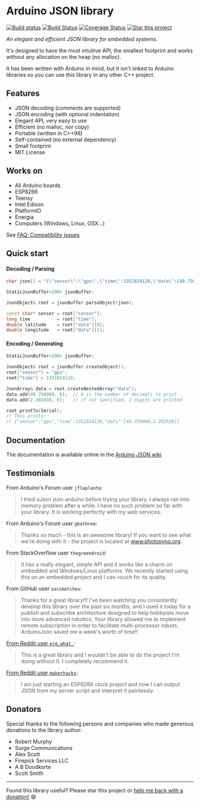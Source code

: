 Arduino JSON library
====================

[![Build status](https://ci.appveyor.com/api/projects/status/m7s53wav1l0abssg/branch/master?svg=true)](https://ci.appveyor.com/project/bblanchon/arduinojson/branch/master) [![Build Status](https://travis-ci.org/bblanchon/ArduinoJson.svg?branch=master)](https://travis-ci.org/bblanchon/ArduinoJson) [![Coverage Status](https://img.shields.io/coveralls/bblanchon/ArduinoJson.svg)](https://coveralls.io/r/bblanchon/ArduinoJson?branch=master) [![Star this project](http://githubbadges.com/star.svg?user=bblanchon&repo=ArduinoJson&style=flat&color=fff&background=007ec6)](https://github.com/bblanchon/ArduinoJson)

*An elegant and efficient JSON library for embedded systems.*

It's designed to have the most intuitive API, the smallest footprint and works without any allocation on the heap (no malloc).

It has been written with Arduino in mind, but it isn't linked to Arduino libraries so you can use this library in any other C++ project.

Features
--------

* JSON decoding (comments are supported)
* JSON encoding (with optional indentation)
* Elegant API, very easy to use
* Efficient (no malloc, nor copy)
* Portable (written in C++98)
* Self-contained (no external dependency)
* Small footprint
* MIT License

Works on
--------

* All Arduino boards
* ESP8266
* Teensy
* Intel Edison
* PlatformIO
* Energia
* Computers (Windows, Linux, OSX...)

See [FAQ: Compatibility issues](https://github.com/bblanchon/ArduinoJson/wiki/Compatibility-issues)

Quick start
-----------

#### Decoding / Parsing

```c++
char json[] = "{\"sensor\":\"gps\",\"time\":1351824120,\"data\":[48.756080,2.302038]}";

StaticJsonBuffer<200> jsonBuffer;

JsonObject& root = jsonBuffer.parseObject(json);

const char* sensor = root["sensor"];
long time          = root["time"];
double latitude    = root["data"][0];
double longitude   = root["data"][1];
```

#### Encoding / Generating

```c++
StaticJsonBuffer<200> jsonBuffer;

JsonObject& root = jsonBuffer.createObject();
root["sensor"] = "gps";
root["time"] = 1351824120;

JsonArray& data = root.createNestedArray("data");
data.add(48.756080, 6);  // 6 is the number of decimals to print
data.add(2.302038, 6);   // if not specified, 2 digits are printed

root.printTo(Serial);
// This prints:
// {"sensor":"gps","time":1351824120,"data":[48.756080,2.302038]}
```


Documentation
-------------

The documentation is available online in the [Arduino JSON wiki](https://github.com/bblanchon/ArduinoJson/wiki)

Testimonials
------------

From Arduino's Forum user `jflaplante`:
> I tried aJson json-arduino before trying your library. I always ran into memory problem after a while.
> I have no such problem so far with your library. It is working perfectly with my web services.

From Arduino's Forum user `gbathree`:
> Thanks so much - this is an awesome library!  If you want to see what we're doing with it - the project is located at www.photosynq.org.

From StackOverflow user `thegreendroid`:
> It has a really elegant, simple API and it works like a charm on embedded and Windows/Linux platforms. We recently started using this on an embedded project and I can vouch for its quality.

From GitHub user `zacsketches`:

> Thanks for a great library!!!
> I've been watching you consistently develop this library over the past six months, and I used it today for a publish and subscribe architecture designed to help hobbyists move into more advanced robotics. Your library allowed me to implement remote subscription in order to facilitate multi-processor robots.
> ArduinoJson saved me a week's worth of time!!

[From Reddit user `erm_what_`](https://www.reddit.com/r/arduino/comments/3jj6ep/announcing_arduinojson_50/cusjk8c):

> This is a great library and I wouldn't be able to do the project I'm doing without it. I completely recommend it.

[From Reddit user `makerhacks`](https://www.reddit.com/r/arduino/comments/3jj6ep/announcing_arduinojson_50/cusqg7b):

> I am just starting an ESP8266 clock project and now I can output JSON from my server script and interpret it painlessly.

Donators
--------

Special thanks to the following persons and companies who made generous donations to the library author:

* Robert Murphy
* Surge Communications
* Alex Scott
* Firepick Services LLC
* A B Doodkorte
* Scott Smith

---

Found this library useful? Please star this project or [help me back with a donation!](https://www.paypal.com/cgi-bin/webscr?cmd=_donations&business=donate%40benoitblanchon%2efr&lc=GB&item_name=Benoit%20Blanchon&item_number=Arduino%20JSON&currency_code=EUR&bn=PP%2dDonationsBF%3abtn_donate_LG%2egif%3aNonHosted) :smile:
